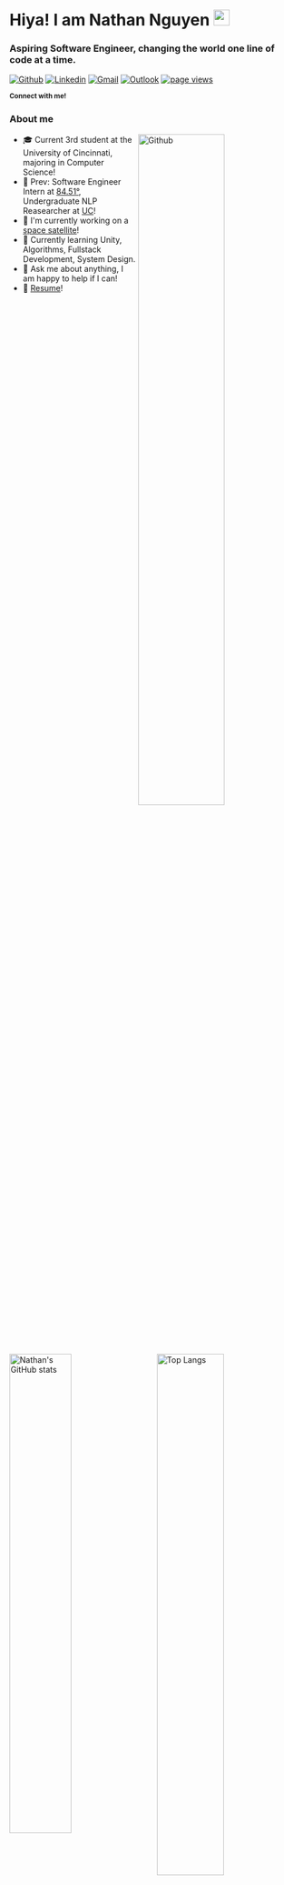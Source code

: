 # Hiya! I am Nathan Nguyen <img src="https://media.giphy.com/media/hvRJCLFzcasrR4ia7z/giphy.gif" width="28px" height="28px">


### Aspiring Software Engineer, changing the world one line of code at a time.
[![Github](https://img.shields.io/badge/-Github-000?style=flat&logo=Github&logoColor=white)](https://github.com/Nathann03)
[![Linkedin](https://img.shields.io/badge/-LinkedIn-blue?style=flat&logo=Linkedin&logoColor=white)](https://www.linkedin.com/in/nathanpng/)
[![Gmail](https://img.shields.io/badge/-Gmail-c14438?style=flat&logo=Gmail&logoColor=white)](mailto:nathanpn2003@gmail.com)
[![Outlook](https://img.shields.io/badge/-Outlook-0078D4?style=flat&logo=Microsoft-Outlook&logoColor=white)](mailto:Nguye3np@mail.uc.edu)
[![page views](https://komarev.com/ghpvc/?username=nathann03&color=green)](https://github.com/Nathann03/Nathann03)

<small><b>Connect with me!</b></small>

### About me

<img width="55%" align="right" alt="Github" src="https://raw.githubusercontent.com/onimur/.github/master/.resources/git-header.svg" />

<div align="left" style="width:45%;">
    <ul>
        <li>🎓 Current 3rd student at the University of Cincinnati, majoring in Computer Science!
        </li>
        <li>🏢 Prev: Software Engineer Intern at <a href="https://github.com/8451">84.51°</a>, Undergraduate NLP Reasearcher at <a href="https://ceas.uc.edu/academics/departments/engineering-education/protege-undergraduate-research-program/testing-software-features.html">UC</a>!
        </li>
        <li>🚀 I'm currently working on a <a href="https://uccubecats.github.io/LEOPARDSat-1.html">space satellite</a>!
        </li>
        <li>🌱 Currently learning Unity, Algorithms, Fullstack Development, System Design.
        </li>
        <li>💬 Ask me about anything, I am happy to help if I can!
        </li>
        <li>📝 <a href="">Resume</a>!
    </ul>
</div>



<img align="left" width="46.5%" alt="Nathan's GitHub stats" src="https://github-readme-stats.vercel.app/api?username=Nathann03&show_icons=true&hide_rank=true&theme=transparent#gh-light-mode-only" style="margin: 0;" />

<img align="right" width="48.5%" alt="Top Langs" src="https://github-readme-stats.vercel.app/api/top-langs/?username=nathann03&layout=compact&theme=transparent" style="margin: 0;" />


